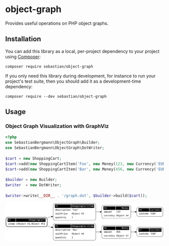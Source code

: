 # object-graph

Provides useful operations on PHP object graphs.

## Installation

You can add this library as a local, per-project dependency to your project using [Composer](https://getcomposer.org/):

    composer require sebastian/object-graph

If you only need this library during development, for instance to run your project's test suite, then you should add it as a development-time dependency:

    composer require --dev sebastian/object-graph

## Usage

### Object Graph Visualization with GraphViz

```php
<?php
use SebastianBergmann\ObjectGraph\Builder;
use SebastianBergmann\ObjectGraph\DotWriter;

$cart = new ShoppingCart;
$cart->add(new ShoppingCartItem('Foo', new Money(123, new Currency('EUR')), 1));
$cart->add(new ShoppingCartItem('Bar', new Money(456, new Currency('EUR')), 1));

$builder = new Builder;
$writer  = new DotWriter;

$writer->write(__DIR__ . '/graph.dot', $builder->build($cart));
```

![Screenshot](screenshot.png)
